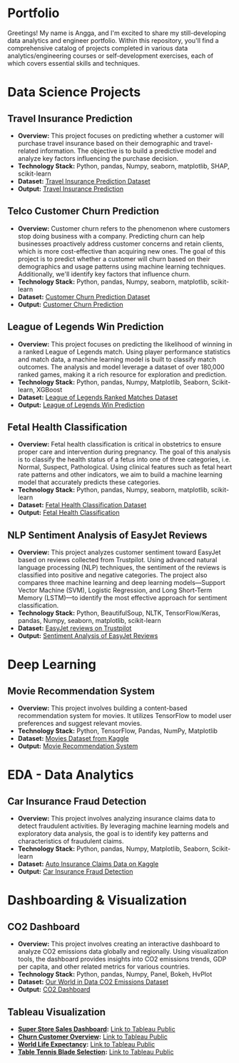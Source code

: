 # Portfolio
Greetings! My name is Angga, and I'm excited to share my still-developing data analytics and engineer portfolio. Within this repository, you'll find a comprehensive catalog of projects completed in various data analytics/engineering courses or self-development exercises, each of which covers essential skills and techniques.

# Data Science Projects

## **Travel Insurance Prediction**
   - **Overview:** This project focuses on predicting whether a customer will purchase travel insurance based on their demographic and travel-related information. The objective is to build a predictive model and analyze key factors influencing the purchase decision. 
   - **Technology Stack:** Python, pandas, Numpy, seaborn, matplotlib, SHAP, scikit-learn
   - **Dataset:** [Travel Insurance Prediction Dataset](https://www.kaggle.com/datasets/tejashvi14/travel-insurance-prediction-data)
   - **Output:** [Travel Insurance Prediction](https://github.com/Fuady/PortfolioProjects/blob/main/Travel_insurance_prediction.ipynb)

## **Telco Customer Churn Prediction**
   - **Overview:** Customer churn refers to the phenomenon where customers stop doing business with a company. Predicting churn can help businesses proactively address customer concerns and retain clients, which is more cost-effective than acquiring new ones. The goal of this project is to predict whether a customer will churn based on their demographics and usage patterns using machine learning techniques. Additionally, we'll identify key factors that influence churn. 
   - **Technology Stack:** Python, pandas, Numpy, seaborn, matplotlib, scikit-learn
   - **Dataset:** [Customer Churn Prediction Dataset](https://www.kaggle.com/code/bhartiprasad17/customer-churn-prediction)
   - **Output:** [Customer Churn Prediction]()

## **League of Legends Win Prediction**  
   - **Overview:** This project focuses on predicting the likelihood of winning in a ranked League of Legends match. Using player performance statistics and match data, a machine learning model is built to classify match outcomes. The analysis and model leverage a dataset of over 180,000 ranked games, making it a rich resource for exploration and prediction. 
   - **Technology Stack:** Python, pandas, Numpy, Matplotlib, Seaborn, Scikit-learn, XGBoost
   - **Dataset:** [League of Legends Ranked Matches Dataset](https://www.kaggle.com/paololol/league-of-legends-ranked-matches)
   - **Output:** [League of Legends Win Prediction](https://github.com/Fuady/PortfolioProjects/blob/main/LoL_prediction.ipynb)

## **Fetal Health Classification**
   - **Overview:** Fetal health classification is critical in obstetrics to ensure proper care and intervention during pregnancy. The goal of this analysis is to classify the health status of a fetus into one of three categories, i.e. Normal, Suspect, Pathological. Using clinical features such as fetal heart rate patterns and other indicators, we aim to build a machine learning model that accurately predicts these categories. 
   - **Technology Stack:** Python, pandas, Numpy, seaborn, matplotlib, scikit-learn
   - **Dataset:** [Fetal Health Classification Dataset](https://www.kaggle.com/code/karnikakapoor/fetal-health-classification)
   - **Output:** [Fetal Health Classification]()

## **NLP Sentiment Analysis of EasyJet Reviews**
   - **Overview:** This project analyzes customer sentiment toward EasyJet based on reviews collected from Trustpilot. Using advanced natural language processing (NLP) techniques, the sentiment of the reviews is classified into positive and negative categories. The project also compares three machine learning and deep learning models—Support Vector Machine (SVM), Logistic Regression, and Long Short-Term Memory (LSTM)—to identify the most effective approach for sentiment classification.
   - **Technology Stack:** Python, BeautifulSoup, NLTK, TensorFlow/Keras, pandas, Numpy, seaborn, matplotlib, scikit-learn
   - **Dataset:** [EasyJet reviews on Trustpilot](https://www.trustpilot.com/review/www.easyjet.com)
   - **Output:** [Sentiment Analysis of EasyJet Reviews]()

# Deep Learning

## **Movie Recommendation System**  
   - **Overview:** This project involves building a content-based recommendation system for movies. It utilizes TensorFlow to model user preferences and suggest relevant movies.
   - **Technology Stack:** Python, TensorFlow, Pandas, NumPy, Matplotlib
   - **Dataset:** [Movies Dataset from Kaggle](https://www.kaggle.com/code/faiqueali/tensorflow-movie-recommender-system)
   - **Output:** [Movie Recommendation System](https://github.com/Fuady/PortfolioProjects/blob/main/Movie_Recommendation_System_TensorFlow.ipynb)


# EDA - Data Analytics

## **Car Insurance Fraud Detection**  
   - **Overview:** This project involves analyzing insurance claims data to detect fraudulent activities. By leveraging machine learning models and exploratory data analysis, the goal is to identify key patterns and characteristics of fraudulent claims.
   - **Technology Stack:** Python, pandas, Numpy, Matplotlib, Seaborn, Scikit-learn
   - **Dataset:** [Auto Insurance Claims Data on Kaggle](https://www.kaggle.com/datasets/buntyshah/auto-insurance-claims-data)
   - **Output:** [Car Insurance Fraud Detection](https://github.com/Fuady/PortfolioProjects/blob/main/Car%20Insurance%20Fraud%20Detection.ipynb)


# Dashboarding & Visualization

## **CO2 Dashboard**  
   - **Overview:** This project involves creating an interactive dashboard to analyze CO2 emissions data globally and regionally. Using visualization tools, the dashboard provides insights into CO2 emissions trends, GDP per capita, and other related metrics for various countries. 
   - **Technology Stack:** Python, pandas, Numpy, Panel, Bokeh, HvPlot
   - **Dataset:** [Our World in Data CO2 Emissions Dataset](https://github.com/owid/co2-data)
   - **Output:** [CO2 Dashboard](https://github.com/Fuady/PortfolioProjects/blob/main/co2_dashboard.ipynb)

## **Tableau Visualization**
- **[Super Store Sales Dashboard](https://github.com/Fuady/Tableau-Results/blob/main/Dashboard%20Super%20Sales.png):** [Link to Tableau Public](https://public.tableau.com/app/profile/angga.fuady/viz/SuperStoreOverview_16922041483160/Dashboard1)
- **[Churn Customer Overview](https://github.com/Fuady/Tableau-Results/blob/main/Customer_churn_overview.png):** [Link to Tableau Public](https://public.tableau.com/app/profile/angga.fuady/viz/CustomerChurnOverview_16923700539950/Dashboard1)
- **[World Life Expectancy](https://github.com/Fuady/Tableau-Results/blob/main/World_life_expectancy.png):** [Link to Tableau Public](https://public.tableau.com/app/profile/angga.fuady/viz/WorldLifeExpectancy_16622213083270/Dashboard1)
- **[Table Tennis Blade Selection](https://github.com/Fuady/Tableau-Results/blob/main/Table_tennis_blade_selection.png):** [Link to Tableau Public](https://public.tableau.com/app/profile/angga.fuady/viz/ButterflyRubberandBladeSelection/Dashboard1)
